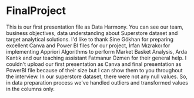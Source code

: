 # FinalProject
This is our first presentation file as Data Harmony. You can see our team, business objectives, data understanding about Superstore dataset and target analytical solutions. I'd like to thank Sine Gökhan for preparing excellent Canva and Power BI files for our project, İrfan Mızrakcı for implementing Appriori Algorithms to perform Market Basket Analysis, Arda Kantık and our teaching assistant Fatmanur Özmen for their general help. I couldn't upload our first presentation as Canva and final presentation as PowerBI file because of their size but I can show them to you throughout the interview. In our superstore dataset, there were not any null values. So, in data preparation process we've handled outliers and transformed values in the columns only.  
